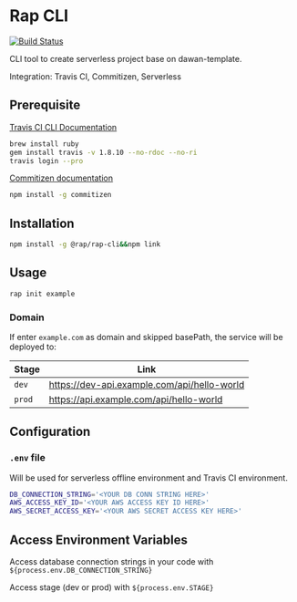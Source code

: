 # Rap CLI

[![Build Status](https://travis-ci.com/dev-talentseer/rap-cli.svg?token=CxF1Zpd3y8pJALXJ5RiT&branch=master)](https://travis-ci.com/dev-talentseer/rap-cli)

CLI tool to create serverless project base on dawan-template.

Integration: Travis CI, Commitizen, Serverless

## Prerequisite

   [Travis CI CLI Documentation](https://github.com/travis-ci/travis.rb)

```bash
brew install ruby
gem install travis -v 1.8.10 --no-rdoc --no-ri
travis login --pro
```

   [Commitizen documentation](https://github.com/commitizen/cz-cli)

```bash
npm install -g commitizen
```

## Installation

```bash
npm install -g @rap/rap-cli&&npm link
```

## Usage

```bash
rap init example
```

### Domain

If enter `example.com` as domain and skipped basePath, the service will be deployed to:

| Stage | Link |
| --- | --- |
| `dev` | <https://dev-api.example.com/api/hello-world> |
| `prod` | <https://api.example.com/api/hello-world> |

## Configuration

### `.env` file

Will be used for serverless offline environment and Travis CI environment.

```bash
DB_CONNECTION_STRING='<YOUR DB CONN STRING HERE>'
AWS_ACCESS_KEY_ID='<YOUR AWS ACCESS KEY ID HERE>'
AWS_SECRET_ACCESS_KEY='<YOUR AWS SECRET ACCESS KEY HERE>'
```

## Access Environment Variables

Access database connection strings in your code with `${process.env.DB_CONNECTION_STRING}`

Access stage (dev or prod) with `${process.env.STAGE}`
